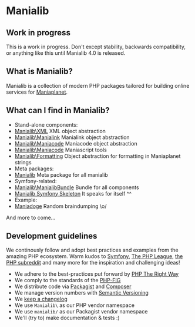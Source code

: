 # Manialib

## Work in progress

This is a work in progress. Don't except stability, backwards compatibility, or anything like this until Manialib 4.0 is released.

## What is Manialib?

Manialib is a collection of modern PHP packages tailored for building online services for [Maniaplanet](http://maniaplanet.com). 

## What can I find in Manialib?

 - Stand-alone components:
  - [Manialib\XML](https://github.com/manialib/xml) XML object abstraction
  - [Manialib\Manialink](https://github.com/manialib/manialink) Manialink object abstraction
  - [Manialib\Maniacode](https://github.com/manialib/maniacode) Maniacode object abstraction
  - [Manialib\Maniacode](https://github.com/manialib/maniascript) Maniascript tools
  - [Manialib\Formatting](https://github.com/manialib/formatting) Object abstraction for formatting in Maniaplanet strings
 - Meta packages:
  - [Manialib](https://github.com/manialib/manialib) Meta package for all manialib
 - Symfony-related:
  - [Manialib\ManialibBundle](https://github.com/manialib/manialib-bundle) Bundle for all components
  - [Manialib Symfony Skeleton](https://github.com/manialib/symfony-skeleton) It speaks for itself ^^
 - Example:
  - [Maniadoge](https://github.com/manialib/wow) Random braindumping \o/

And more to come...

## Development guidelines

We continously follow and adopt best practices and examples from the amazing PHP ecosystem. Warm kudos to [Symfony](http://symfony.com/), [The PHP League](http://thephpleague.com/), [the PHP subreddit](http://www.reddit.com/r/PHP/) and many more for the inspiration and challenging ideas!

- We adhere to the best-practices put forward by [PHP The Right Way](http://www.phptherightway.com/)
- We comply to the standards of the [PHP-FIG](http://www.php-fig.org/)
- We distribute code via [Packagist](https://packagist.org/) and [Composer](https://getcomposer.org/)
- We manage version numbers with [Semantic Versioning](http://semver.org/)
- We [keep a changelog](http://keepachangelog.com/)
- We use `Manialib\` as our PHP vendor namespace
- We use `manialib/` as our Packagist vendor namespace
- We'll (try to) make documentation & tests :)






